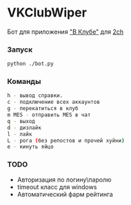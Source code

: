 # VKClubWiper

Бот для приложения ["В Клубе"](http://vk.com/app4397521) для [2ch](2ch.hk)

### Запуск

```sh
python ./bot.py
```

### Команды

```sh
h - вывод справки.
c - подключение всех аккаунтов
g - перекатиться в клуб
m MES - отправить MES в чат
q - выход
d - дизлайк
l - лайк
L - рога (без репостов и прочей хуйни)
e - кинуть яйцо
```

### TODO

 - Авторизация по логину\паролю
 - timeout класс для windows
 - Автоматический фарм рейтинга
